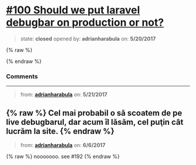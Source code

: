 # [\#100 Should we put laravel debugbar on production or not?](https://github.com/adrianharabula/condr/issues/100)

> state: **closed** opened by: **adrianharabula** on: **5/20/2017**

{% raw %}

{% endraw %}


### Comments

---
> from: [**adrianharabula**](https://github.com/adrianharabula/condr/issues/100#issuecomment-302917109) on: **5/21/2017**

{% raw %}
Cel mai probabil o să scoatem de pe live debugbarul, dar acum îl lăsăm, cel puţin cât lucrăm la site.
{% endraw %}
---
> from: [**adrianharabula**](https://github.com/adrianharabula/condr/issues/100#issuecomment-306456518) on: **6/6/2017**

{% raw %}
nooooooo. see #192 
{% endraw %}
